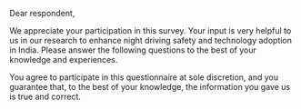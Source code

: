 Dear respondent, 

We appreciate your participation in this survey. Your input is very helpful to us in our research to enhance night driving safety and technology adoption in India. Please answer the following questions to the best of your knowledge and experiences. 

You agree to participate in this questionnaire at sole discretion, and you guarantee that, to the best of your knowledge, the information you gave us is true and correct.

